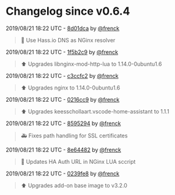 # Changelog since v0.6.4

2019/08/21 18:22 UTC - [8d01dca](https://github.com/hassio-addons/addon-vscode/commit/8d01dca9d65ca181a11ca43b043aeb2eb2e1c1aa) by [@frenck](https://github.com/frenck)
> :hammer: Use Hass.io DNS as NGinx resolver 

2019/08/21 18:22 UTC - [1f5b2c9](https://github.com/hassio-addons/addon-vscode/commit/1f5b2c9060fb7f64b2c6dc06a229ed31c2a67dda) by [@frenck](https://github.com/frenck)
> :arrow_up: Upgrades libnginx-mod-http-lua to 1.14.0-0ubuntu1.6 

2019/08/21 18:22 UTC - [c3ccfc2](https://github.com/hassio-addons/addon-vscode/commit/c3ccfc2fbe8066c604daef8a768ca82bab6de8e0) by [@frenck](https://github.com/frenck)
> :arrow_up: Upgrades nginx to 1.14.0-0ubuntu1.6 

2019/08/21 18:22 UTC - [0216cc9](https://github.com/hassio-addons/addon-vscode/commit/0216cc9f38c1ec0acac2dc8da6cfa7490cc774de) by [@frenck](https://github.com/frenck)
> :arrow_up: Upgrades keesschollaart.vscode-home-assistant to 1.1.1 

2019/08/21 18:22 UTC - [8595294](https://github.com/hassio-addons/addon-vscode/commit/8595294987e60cc26f85f95664f2e76759d3235d) by [@frenck](https://github.com/frenck)
> :ambulance: Fixes path handling for SSL certificates 

2019/08/21 18:22 UTC - [8e64482](https://github.com/hassio-addons/addon-vscode/commit/8e64482ff63ed216abc823a2319eae5a6dec1dcf) by [@frenck](https://github.com/frenck)
> :hammer: Updates HA Auth URL in NGinx LUA sccript 

2019/08/21 18:22 UTC - [0239fe8](https://github.com/hassio-addons/addon-vscode/commit/0239fe81d82fa9f77c8ced1e6819d5e5eb1b6f14) by [@frenck](https://github.com/frenck)
> :arrow_up: Upgrades add-on base image to v3.2.0 

